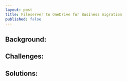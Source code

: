 ```yaml
---
layout: post
title: Fileserver to OneDrive for Business migration 
published: false
---
```



## Background:


## Challenges:


## Solutions:
